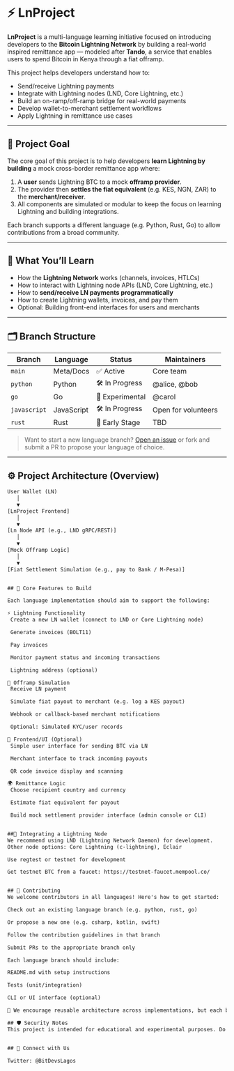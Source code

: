 # ⚡ LnProject

**LnProject** is a multi-language learning initiative focused on introducing developers to the **Bitcoin Lightning Network** by building a real-world inspired remittance app — modeled after **Tando**, a service that enables users to spend Bitcoin in Kenya through a fiat offramp.

This project helps developers understand how to:
- Send/receive Lightning payments
- Integrate with Lightning nodes (LND, Core Lightning, etc.)
- Build an on-ramp/off-ramp bridge for real-world payments
- Develop wallet-to-merchant settlement workflows
- Apply Lightning in remittance use cases

---

## 🎯 Project Goal

The core goal of this project is to help developers **learn Lightning by building** a mock cross-border remittance app where:

1. A **user** sends Lightning BTC to a mock **offramp provider**.
2. The provider then **settles the fiat equivalent** (e.g. KES, NGN, ZAR) to the **merchant/receiver**.
3. All components are simulated or modular to keep the focus on learning Lightning and building integrations.

Each branch supports a different language (e.g. Python, Rust, Go) to allow contributions from a broad community.

---

## 🧠 What You’ll Learn

- How the **Lightning Network** works (channels, invoices, HTLCs)
- How to interact with Lightning node APIs (LND, Core Lightning, etc.)
- How to **send/receive LN payments programmatically**
- How to create Lightning wallets, invoices, and pay them
- Optional: Building front-end interfaces for users and merchants

---

## 🗂️ Branch Structure

| Branch        | Language     | Status        | Maintainers        |
|---------------|--------------|---------------|--------------------|
| `main`        | Meta/Docs    | ✅ Active      | Core team          |
| `python`      | Python       | 🛠 In Progress | @alice, @bob       |
| `go`          | Go           | 🧪 Experimental| @carol             |
| `javascript`  | JavaScript   | 🛠 In Progress | Open for volunteers|
| `rust`        | Rust         | 🧪 Early Stage | TBD                |

> Want to start a new language branch? [Open an issue](https://github.com/BitDevsLagos/LnProject/issues) or fork and submit a PR to propose your language of choice.

---

## ⚙️ Project Architecture (Overview)

```txt
User Wallet (LN) 
   │
   ▼
[LnProject Frontend]
   │
   ▼
[Ln Node API (e.g., LND gRPC/REST)]
   │
   ▼
[Mock Offramp Logic]
   │
   ▼
[Fiat Settlement Simulation (e.g., pay to Bank / M-Pesa)]


## 🔧 Core Features to Build

Each language implementation should aim to support the following:

⚡ Lightning Functionality
 Create a new LN wallet (connect to LND or Core Lightning node)

 Generate invoices (BOLT11)

 Pay invoices

 Monitor payment status and incoming transactions

 Lightning address (optional)

🏦 Offramp Simulation
 Receive LN payment

 Simulate fiat payout to merchant (e.g. log a KES payout)

 Webhook or callback-based merchant notifications

 Optional: Simulated KYC/user records

📱 Frontend/UI (Optional)
 Simple user interface for sending BTC via LN

 Merchant interface to track incoming payouts

 QR code invoice display and scanning

🌍 Remittance Logic
 Choose recipient country and currency

 Estimate fiat equivalent for payout

 Build mock settlement provider interface (admin console or CLI)


##🔌 Integrating a Lightning Node
We recommend using LND (Lightning Network Daemon) for development.
Other node options: Core Lightning (c-lightning), Eclair

Use regtest or testnet for development

Get testnet BTC from a faucet: https://testnet-faucet.mempool.co/


## 🤝 Contributing
We welcome contributors in all languages! Here's how to get started:

Check out an existing language branch (e.g. python, rust, go)

Or propose a new one (e.g. csharp, kotlin, swift)

Follow the contribution guidelines in that branch

Submit PRs to the appropriate branch only

Each language branch should include:

README.md with setup instructions

Tests (unit/integration)

CLI or UI interface (optional)

📢 We encourage reusable architecture across implementations, but each branch is free to adapt based on the language's strengths and idioms.

## 🛡️ Security Notes
This project is intended for educational and experimental purposes. Do not use it for real funds unless you thoroughly audit the code and understand Bitcoin security principles.


## 🔗 Connect with Us

Twitter: @BitDevsLagos

